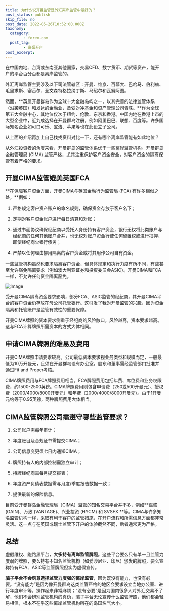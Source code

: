 ```yaml
---
title: 为什么说开曼监管是外汇离岸监管中最好的？
post_status: publish
skip_file: no
post_date: 2022-05-26T10:52:00.000Z
taxonomy:
  category:
        - forex-com
  post_tag:
        - 嘉盛开户
post_excerpt: 
---
```

在中国内地、台湾或东南亚其他国家，交易CFD、数字货币、期货等资产，能开户的平台百分百都是离岸监管的。

外汇离岸监管主要涉及以下司法管辖区：开曼、维京、百慕大、巴哈马、伯利兹、毛里求斯、塞舌尔、圣文森特格拉纳丁斯、马绍尔和瓦努阿图。

然而，**英属开曼群岛作为全球十大金融岛屿之一，以其完善的法律监管体系（沿袭英国）和发达的金融业，备受对冲基金和资产管理公司青睐。**作为全球第五大金融中心，其地位仅次于纽约、伦敦、东京和香港。中国内地在香港上市的大型企业中，近九成选择在开曼群岛注册，例如阿里巴巴、联想、百度等。许多国际知名企业如可口可乐、宝洁、苹果等也在此设立子公司。

从上面的介绍再加上自己找找资料对比一下，还有哪个离岸监管能有如此地位？

从外汇投资者的角度来看，开曼群岛的监管体系优于一些离岸监管机构。开曼群岛金融管理局 (CIMA) 监管严格，尤其注重保护客户资金安全，对客户资金的隔离保管有着严格的要求。

## 开曼CIMA监管媲美英国FCA

**在保障客户资金方面，开曼CIMA与英国金融行为监管局 (FCA) 有许多相似之处，**例如：

1. 严格规定客户资产账户的命名规则，确保资金存放于客户名下；

1. 定期对客户资金账户进行每日清算和对账；

1. 通过书面协议确保经纪商以受托人身份持有客户资金，银行无权将此类账户与经纪商的任何其他账户合并，也无权对账户资金行使任何留置权或进行扣押，即使经纪商欠银行债务；

1. 严禁以任何理由挪用隔离的客户资金或将其用作公司自有资金。

一些监管机构虽然也要求隔离客户资金，但具体规定和执行力度有所不同，有些甚至允许豁免隔离要求（例如澳大利亚证券和投资委员会ASIC）。开曼CIMA和FCA一样，不允许任何资金隔离豁免。

![Image](https://prod-files-secure.s3.us-west-2.amazonaws.com/39ed1227-6d7d-4570-be36-9ccd4a2c4241/bd849744-3fcb-4a37-8312-357962c8f065/image.png?X-Amz-Algorithm=AWS4-HMAC-SHA256&X-Amz-Content-Sha256=UNSIGNED-PAYLOAD&X-Amz-Credential=ASIAZI2LB466576X4KWN%2F20250902%2Fus-west-2%2Fs3%2Faws4_request&X-Amz-Date=20250902T101403Z&X-Amz-Expires=3600&X-Amz-Security-Token=IQoJb3JpZ2luX2VjEML%2F%2F%2F%2F%2F%2F%2F%2F%2F%2FwEaCXVzLXdlc3QtMiJIMEYCIQDX6SJIZCm5%2BYAeVAp35v4WAdFrTMbHiZZNEXgXq51aeAIhAKg251EnN4efZCzImkgx9zrANwkQymkcDZhf7T%2Ffa08kKv8DCCsQABoMNjM3NDIzMTgzODA1IgxGTV%2BKa5XFa7IsNxYq3AMPSOJ3gUsDpbmkoVYdhPACf7Eghg%2F8vCDYgi224pWVHT5X0zSYHcovIMH3P3AEICrHrJLnhIoP9N0ZJo7QP3svbhPrBWpZj3evxauvvaJu2LAb91MSAWPvAIshK84fAzJQPxuZ48birhi6QQ8sFJ%2Fq0vHYHPW5fS%2F16LDIh4aDeOPXG8z8rWmhZvMsbWrAst8Etu%2BD92IARFvfMH6jYMFuf7Bom922ACqUCEqPu25h8N9p3FxPtKlvTYHXS6Sp7BoUliY2EMiHcdLlJKTHF5lzqNPV%2FZN1MRzMJRTPNZ3RtwI1z5kHIr%2BzZ7ay2ezSc4u2j2blxCZM6zHdiE9Y%2BAXwyAqwTAvVUFuvSWASVFePM6SlFhk%2BHF0Y94xx%2F%2BpOfT6EzVbc%2BGfhVjuNLFYCxF%2Bk%2Fr970UUvfYrIxs70UV3lBxvwwn8%2BuziXfLFrNu%2By8g4%2BMTVk3RY6wvwPniJvA7BwPbL5n0ftgFJHkCRaGjtxBRp%2F%2B5Pm0t%2FxudNnOrhTReQHtdlj1kAxT9VUvqT0hATFCqQkSxFNr8HDqKNJ64VffsS1hkHH6bySfPe8RnPFfQwN6uFi3jo1fJVj17HUlc8cyxfCpR4KnWvC8SkVPYQWYt3mSHaup4DgFxO74DCj99rFBjqkAU%2BSVEf56BclhdANt%2BJ2PVs8pdQz7dc2saq8iPX2vQ90qnc7Z0b0E8ICBGW8%2FuhflT85%2FgSmMAm%2Fp4Qx2lwCqVnZMr04H4bvPnEmC3AC%2F3IMyTa4qGc4a1qP4qZpkcne3cUS2LJVv5nrAhbXETI%2B8KMf0PXIEh4%2FHARGAbsN%2BpnMUDl84u2yIRapX93E1md6EE7pQQ07cFZfkVvUuempiWnTnAR2&X-Amz-Signature=855a64ed8b147a3c595f764a57dfb20c8178042bacc62f2275a9211896afc6f7&X-Amz-SignedHeaders=host&x-amz-checksum-mode=ENABLED&x-id=GetObject)

受开曼CIMA隔离资金要求影响，部分FCA、ASIC监管的经纪商，其开曼CIMA平台的客户资金仍存放在母公司托管银行。这引发了我对开曼监管的兴趣，因为资金隔离和托管账户是监管有效性的重要保障。

开曼CIMA牌照的资本要求侧重于经纪商的风险敞口，风险越高，资本要求越高。这与FCA计算牌照所需资本的方式大体相同。

## **申请CIMA牌照的难易及费用**

开曼CIMA牌照申请要求较高。公司最低资本要求视业务类型和规模而定，一般最低为10万开曼元，且须在开曼群岛设有办公室，股东和董事需经监管部门批准并通过Fit and Proper考核。

CIMA牌照费用与FCA牌照费用相当。FCA牌照费用包括年费、席位费和业务权限费，约1500-2500英镑。CIMA牌照费用则包含申请费（250或500开曼元）、授权费（2000/4000/8000开曼元）和年费（2000/4000/8000开曼元）。由于1开曼元约等于0.95英镑，两种牌照费用大体相当。

## CIMA监管牌照公司需遵守哪些监管要求？

1. 公司账户需每年审计；

1. 年度账目及合规证书需提交CIMA；

1. 公司信息变更须七日内通知CIMA；

1. 牌照持有人的内部控制需独立审计；

1. 持牌经纪商需每月提交报表；

1. 年度资产负债表数据需与月度/季度报告数据一致；

1. 提供最新的保险信息。

目前受开曼群岛金融管理局（CIMA）监管的知名交易平台并不多，例如**嘉盛 (GAIN)、万致 (VANTAGE)、兴业投资 (HYCM) 和 SVSFX **等。CIMA与许多知名监管机构一样，采取有利于客户的监管措施，在开户流程和所需信息方面都非常灵活。这一点与在英国或瑞士监管下开户的体验截然不同，后者通常更为严格。

## 总结

虚假维权、跑路黑平台，**大多持有离岸监管牌照**。这些平台要么只有单一且监管力度弱的牌照，要么持有不知名监管机构（如爱沙尼亚、印尼）颁发的牌照，要么宣称持有FCA、ASIC等监管牌照但实为虚假宣传。

**骗子平台不会刻意选择监管力度强的离岸监管**，因为既没有能力，也没有必要。“没有能力”是因为像开曼群岛这类监管严格的地区会要求设立当地办公室、进行年度审计等，操作起来非常麻烦；“没有必要”是因为国内很多人对外汇交易不了解，他们不会辨别监管机构的真伪，骗子平台无论宣传什么监管牌照，他们都会轻易相信，根本不在乎这些离岸监管机构所在的岛国名气大小。